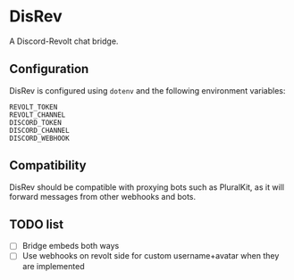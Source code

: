 # DisRev

A Discord-Revolt chat bridge.

## Configuration
DisRev is configured using `dotenv` and the following environment variables:
```
REVOLT_TOKEN
REVOLT_CHANNEL
DISCORD_TOKEN
DISCORD_CHANNEL
DISCORD_WEBHOOK
```

## Compatibility
DisRev should be compatible with proxying bots such as PluralKit, as it will forward messages from other webhooks and bots.

## TODO list
- [ ] Bridge embeds both ways
- [ ] Use webhooks on revolt side for custom username+avatar when they are implemented
